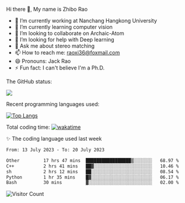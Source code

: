 Hi there 👋, My name is Zhibo Rao
- 🔭 I’m currently working at Nanchang Hangkong University
- 🌱 I’m currently learning computer vision
- 👯 I’m looking to collaborate on Archaic-Atom
- 🤔 I’m looking for help with Deep learning
- 💬 Ask me about stereo matching
- 📫 How to reach me: raoxi36@foxmail.com
- 😄 Pronouns: Jack Rao
- ⚡ Fun fact: I can't believe I'm a Ph.D.

The GitHub status:

![](https://github-readme-stats.vercel.app/api?username=ZhiboRao)

Recent programming languages used:

[![Top Langs](https://github-readme-stats.vercel.app/api/top-langs/?username=ZhiboRao&layout=compact)](https://github.com/anuraghazra/github-readme-stats)

Total coding time: [![wakatime](https://wakatime.com/badge/user/51ec5ec7-4742-4243-9eea-732ade32c0b7.svg)](https://wakatime.com/@51ec5ec7-4742-4243-9eea-732ade32c0b7)

✨ The coding language used last week 
<!--START_SECTION:waka-->

```txt
From: 13 July 2023 - To: 20 July 2023

Other         17 hrs 47 mins  █████████████████▒░░░░░░░   68.97 %
C++           2 hrs 41 mins   ██▓░░░░░░░░░░░░░░░░░░░░░░   10.46 %
sh            2 hrs 12 mins   ██░░░░░░░░░░░░░░░░░░░░░░░   08.54 %
Python        1 hr 35 mins    █▓░░░░░░░░░░░░░░░░░░░░░░░   06.17 %
Bash          30 mins         ▓░░░░░░░░░░░░░░░░░░░░░░░░   02.00 %
```

<!--END_SECTION:waka-->

![Visitor Count](https://profile-counter.glitch.me/Raohaocheng/count.svg)
